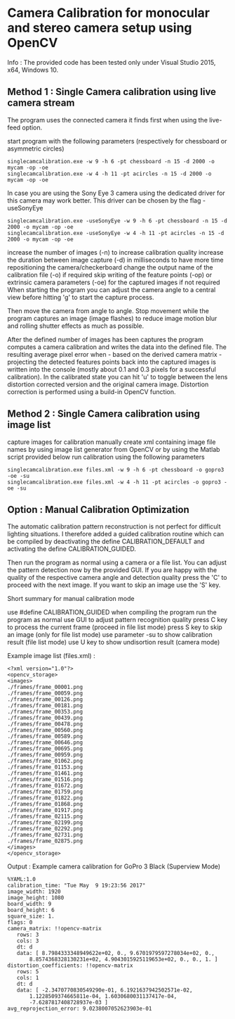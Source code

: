 # Camera Calibration for monocular and stereo camera setup using OpenCV

Info : The provided code has been tested only under Visual Studio 2015, x64, Windows 10.

## Method 1 : Single Camera calibration using live camera stream


The program uses the connected camera it finds first when using the live-feed option.

start program with the following parameters (respectively for chessboard or asymmetric circles)
```
singlecamcalibration.exe -w 9 -h 6 -pt chessboard -n 15 -d 2000 -o mycam -op -oe
singlecamcalibration.exe -w 4 -h 11 -pt acircles -n 15 -d 2000 -o mycam -op -oe
```

In case you are using the Sony Eye 3 camera using the dedicated driver for this camera may work better. This driver can be chosen by the flag -useSonyEye

```
singlecamcalibration.exe -useSonyEye -w 9 -h 6 -pt chessboard -n 15 -d 2000 -o mycam -op -oe
singlecamcalibration.exe -useSonyEye -w 4 -h 11 -pt acircles -n 15 -d 2000 -o mycam -op -oe
```

increase the number of images (-n) to increase calibration quality
increase the duration between image capture (-d) in milliseconds to have more time repositioning the camera/checkerboard
change the output name of the calibration file (-o) if required
skip writing of the feature points (-op) or extrinsic camera parameters (-oe) for the captured images if not required
When starting the program you can adjust the camera angle to a central view before hitting 'g' to start the capture process.

Then move the camera from angle to angle. Stop movement while the program captures an image (image flashes) to reduce image motion blur and rolling shutter effects as much as possible.

After the defined number of images has been captures the program computes a camera calibration and writes the data into the defined file. The resulting average pixel error when - based on the derived camera matrix - projecting the detected features points back into the captured images is written into the console (mostly about 0.1 and 0.3 pixels for a successful calibration). In the calibrated state you can hit 'u' to toggle between the lens distortion corrected version and the original camera image. Distortion correction is performed using a build-in OpenCV function.

## Method 2 : Single Camera calibration using image list

capture images for calibration manually
create xml containing image file names by using image list generator from OpenCV or by using the Matlab script provided below
run calibration using the following parameters
```
singlecamcalibration.exe files.xml -w 9 -h 6 -pt chessboard -o gopro3 -oe -su
singlecamcalibration.exe files.xml -w 4 -h 11 -pt acircles -o gopro3 -oe -su
```

## Option : Manual Calibration Optimization

The automatic calibration pattern reconstruction is not perfect for difficult lighting situations. I therefore added a guided calibration routine which can be compiled by deactivating the define CALIBRATION_DEFAULT and activating the define CALIBRATION_GUIDED.

Then run the program as normal using a camera or a file list. You can adjust the pattern detection now by the provided GUI. If you are happy with the quality of the respective camera angle and detection quality press the 'C' to proceed with the next image. If you want to skip an image use the 'S' key.

Short summary for manual calibration mode

use #define CALIBRATION_GUIDED when compiling the program
run the program as normal
use GUI to adjust pattern recognition quality
press C key to process the current frame (proceed in file list mode)
press S key to skip an image (only for file list mode)
use parameter -su to show calibration result (file list mode)
use U key to show undisortion result (camera mode)

Example image list (files.xml) :

```
<?xml version="1.0"?>
<opencv_storage>
<images>
./frames/frame_00001.png
./frames/frame_00059.png
./frames/frame_00126.png
./frames/frame_00181.png
./frames/frame_00353.png
./frames/frame_00439.png
./frames/frame_00478.png
./frames/frame_00560.png
./frames/frame_00589.png
./frames/frame_00646.png
./frames/frame_00695.png
./frames/frame_00959.png
./frames/frame_01062.png
./frames/frame_01153.png
./frames/frame_01461.png
./frames/frame_01516.png
./frames/frame_01672.png
./frames/frame_01759.png
./frames/frame_01822.png
./frames/frame_01868.png
./frames/frame_01917.png
./frames/frame_02115.png
./frames/frame_02199.png
./frames/frame_02292.png
./frames/frame_02731.png
./frames/frame_02875.png
</images>
</opencv_storage>
```

Output : Example camera calibration for GoPro 3 Black (Superview Mode)

```
%YAML:1.0
calibration_time: "Tue May  9 19:23:56 2017"
image_width: 1920
image_height: 1080
board_width: 9
board_height: 6
square_size: 1.
flags: 0
camera_matrix: !!opencv-matrix
   rows: 3
   cols: 3
   dt: d
   data: [ 8.7984333348949622e+02, 0., 9.6701979597278034e+02, 0.,
       8.8574368328130231e+02, 4.9043015925119653e+02, 0., 0., 1. ]
distortion_coefficients: !!opencv-matrix
   rows: 5
   cols: 1
   dt: d
   data: [ -2.3470770830549290e-01, 6.1921637942502571e-02,
       1.1228509374665811e-04, 1.6030680031137417e-04,
       -7.6287817408728937e-03 ]
avg_reprojection_error: 9.0238007052623903e-01
```
